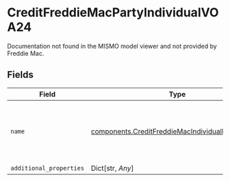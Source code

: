 # CreditFreddieMacPartyIndividualVOA24

Documentation not found in the MISMO model viewer and not provided by Freddie Mac.


## Fields

| Field                                                                                                            | Type                                                                                                             | Required                                                                                                         | Description                                                                                                      |
| ---------------------------------------------------------------------------------------------------------------- | ---------------------------------------------------------------------------------------------------------------- | ---------------------------------------------------------------------------------------------------------------- | ---------------------------------------------------------------------------------------------------------------- |
| `name`                                                                                                           | [components.CreditFreddieMacIndividualNameVOA24](../../models/components/creditfreddiemacindividualnamevoa24.md) | :heavy_check_mark:                                                                                               | Documentation not found in the MISMO model viewer and not provided by Freddie Mac.                               |
| `additional_properties`                                                                                          | Dict[str, *Any*]                                                                                                 | :heavy_minus_sign:                                                                                               | N/A                                                                                                              |